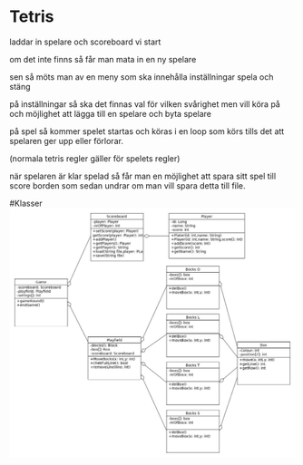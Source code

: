 # Tetris

laddar in spelare och scoreboard vi start

om det inte finns så får man mata in en ny spelare

sen så möts man av en meny som ska innehålla inställningar spela och stäng

på inställningar så ska det finnas val för vilken svårighet men vill köra på och möjlighet att lägga till en spelare och byta spelare

på spel så kommer spelet startas och köras i en loop som körs tills det att spelaren ger upp eller förlorar.

(normala tetris regler gäller för spelets regler)

när spelaren är klar spelad så får man en möjlighet att spara sitt spel till score borden som sedan undrar om man vill spara detta till file.

#Klasser
![alt tag](https://github.com/brasse18/Tetris/blob/master/Tetris.jpg)
